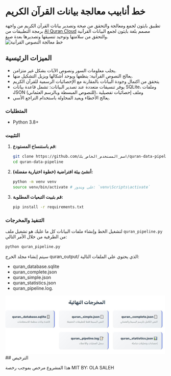 # خط أنابيب معالجة بيانات القرآن الكريم
تطبيق بايثون لجمع ومعالجة والتحقق من صحة وتصدير بيانات القرآن الكريم من واجهة برمجة التطبيقات من [Al Quran Cloud](https://alquran.cloud/api) مصمم بلغة بايثون لجمع البيانات القرآنية والتحقق من سلامتها وتوحيد تنسيقها وتصديرها بعدة صيغ.
<img src="https://github.com/engsaleh/quran_pipeline/blob/main/SCREENSHOTS/%D8%AE%D8%B7%20%D8%A3%D9%86%D8%A7%D8%A8%D9%8A%D8%A8%20%D8%A8%D9%8A%D8%A7%D9%86%D8%A7%D8%AA20%D8%A7%D9%84%D9%86%D8%B5%D9%88%D8%B5%20%D8%A7%D9%84%D9%82%D8%B1%D8%A2%D9%86%D9%8A%D8%A9.JPG?raw=true" alt="خط معالجة النصوص القرآنية" width="500"/>


## الميزات الرئيسية

*   يجلب معلومات السور ونصوص الآيات بشكل غير متزامن.
*   يعالج النصوص القرآنية: ينظفها ويوحد أشكالها ويزيل التشكيل منها.
*    يتحقق من اكتمال وجودة البيانات بالمقارنة مع الإحصائيات الرسمية للقرآن الكريم
*   يوفر تنسيقات متعددة عند تصدير البيانات: تشمل قاعدة بيانات SQLite، وملفات JSON (للنصوص المبسطة وبالرسم العثماني)، وملف إحصائيات تفصيلية
*  يعالج الأخطاء ويعيد المحاولة باستخدام التراجع الأسي.

### المتطلبات

*   Python 3.8+

### التثبيت

1.  **قم باستنساخ المستودع:**
    ```bash
    git clone https://github.com/اسم_المستخدم_الخاص_بك/quran-data-pipeline.git
    cd quran-data-pipeline
    ```
2.  **أنشئ بيئة افتراضية (خطوة اختيارية مفضلة):**
    ```bash
    python -m venv venv
    source venv/bin/activate # على ويندوز: `venv\Scripts\activate`
    ```
3.  **قم بثبيت التبعيات المطلوبة:**
    ```bash
    pip install -r requirements.txt
    ```

### التنفيذ والمخرجات

لتشغيل الخط وإنشاء ملفات البيانات كل ما عليك هو تشغيل ملف `quran_pipeline.py` من الطرفية من خلال الأمر التالي:

```bash
python quran_pipeline.py
```

سيتم إنشاء مجلد الخرج quran_output/ الذي يحتوي على الملفات التالية:
* quran_database.sqlite
* quran_complete.json
* quran_simple.json
* quran_statistics.json
* quran_pipeline.log.

<a href="https://example.com/quran.png">
  <img src="https://github.com/engsaleh/quran_pipeline/blob/main/SCREENSHOTS/%D9%85%D8%AE%D8%B1%D8%AC%D8%A7%D8%AA%20%D8%AE%D8%B7%20%D8%A7%D9%84%D8%A3%D9%86%D8%A7%D8%A8%D9%8A%D8%A8.JPG?raw=true" alt="pipeline-output" width="500"/>
</a>
## الترخيص

هذا المشروع مرخص بموجب رخصة MIT
BY: OLA SALEH




